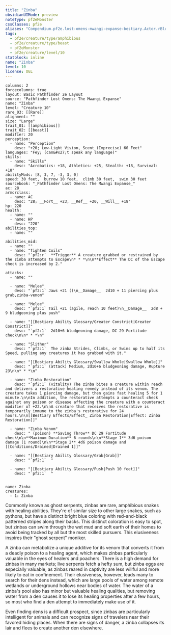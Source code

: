 ```yaml
---
title: "Zinba"
obsidianUIMode: preview
noteType: pf2eMonster
cssClasses: pf2e
aliases: "Compendium.pf2e.lost-omens-mwangi-expanse-bestiary.Actor.rBlu1EsygXwCkOvd" 
tags:
  - pf2e/creature/type/amphibious
  - pf2e/creature/type/beast
  - pf2eMonster
  - pf2e/creature/level/10
statblock: inline
name: "Zinba"
level: 10
license: OGL
---
```


```statblock
columns: 2
forcecolumns: true
layout: Basic Pathfinder 2e Layout
source: "Pathfinder Lost Omens: The Mwangi Expanse"
name: "Zinba"
level: "Creature 10"
rare_03: [[Rare]]
alignment: ""
size: "Large"
trait_01: [[amphibious]]
trait_02: [[beast]]
modifier: 20
perception:
  - name: "Perception"
    desc: "+20; Low-Light Vision, Scent (Imprecise) 60 Feet"
languages: "Fey; (can&#x27;t speak any language)"
skills:
  - name: "Skills"
    desc: "Acrobatics: +18, Athletics: +25, Stealth: +18, Survival: +18"
abilityMods: [8, 3, 7, -3, 3, 0]
speed: 30 feet,  burrow 10 feet,  climb 30 feet,  swim 30 feet
sourcebook: "_Pathfinder Lost Omens: The Mwangi Expanse_"
ac: 28
armorclass:
  - name: AC
    desc: "28; __Fort__ +23, __Ref__ +20, __Will__ +18"
hp: 220
health:
  - name: ""
  - name: HP
    desc: "220"
abilities_top:
  - name: ""

abilities_mid:
  - name: ""
  - name: "Tighten Coils"
    desc: "`pf2:r`  **Trigger** A creature grabbed or restrained by the zinba attempts to Escape\n* * *\n\n**Effect** The DC of the Escape check is increased by 2."

attacks:
  - name: ""

  - name: "Melee"
    desc: "`pf2:1` Jaws +21 ()\n__Damage__  2d10 + 11 piercing plus grab,zinba-venom"

  - name: "Melee"
    desc: "`pf2:1` Tail +21 (agile, reach 10 feet)\n__Damage__  2d8 + 9 bludgeoning plus push"

  - name: "[[Bestiary Ability Glossary/Greater Constrict|Greater Constrict]]"
    desc: "`pf2:1`  2d10+6 bludgeoning damage, DC 29 Fortitude check\n\n* * *\n"

  - name: "Slither"
    desc: "`pf2:1`  The zinba Strides, Climbs, or Swims up to half its Speed, pulling any creatures it has grabbed with it."

  - name: "[[Bestiary Ability Glossary/Swallow Whole|Swallow Whole]]"
    desc: "`pf2:1` (attack) Medium, 2d10+6 bludgeoning damage, Rupture 23\n\n* * *\n"

  - name: "Zinba Restoration"
    desc: "`pf2:1` (vitality) The zinba bites a creature within reach and delivers a restorative healing remedy instead of its venom. The creature takes 1 piercing damage, but then gains fast healing 5 for 1 minute.\n\nIn addition, the restorative attempts a counteract check against any poison or disease affecting the creature with a counteract modifier of +22.\n\nA creature that receives the restorative is temporarily immune to the zinba's restorative for 24 hours.\n\n[[Bestiary Effects/Effect_ Zinba Restoration|Effect: Zinba Restoration]]"

  - name: "Zinba Venom"
    desc: " (poison) **Saving Throw** DC 29 Fortitude check\n\n**Maximum Duration** 6 rounds\n\n**Stage 1** 3d6 poison damage (1 round)\n\n**Stage 2** 4d6 poison damage and [[Conditions/Drained|Drained 1]]"

  - name: "[[Bestiary Ability Glossary/Grab|Grab]]"
    desc: "`pf2:1`  "

  - name: "[[Bestiary Ability Glossary/Push|Push 10 feet]]"
    desc: "`pf2:1`  "
 
```

```encounter-table
name: Zinba
creatures:
  - 1: Zinba
```



Commonly known as ghost serpents, zinbas are rare, amphibious snakes with healing abilities. They're of similar size to other large snakes, such as pythons, but have a distinct bright blue coloring with red-and-black patterned stripes along their backs. This distinct coloration is easy to spot, but zinbas can swim through the wet mud and soft earth of their homes to avoid being tracked by all but the most skilled pursuers. This elusiveness inspires their "ghost serpent" moniker.

A zinba can metabolize a unique additive for its venom that converts it from a deadly poison to a healing agent, which makes zinbas particularly valuable in the eyes of healers and poachers. There is a high demand for zinbas in many markets; live serpents fetch a hefty sum, but zinba eggs are especially valuable, as zinbas reared in captivity are less willful and more likely to eat in confinement. Their elusiveness, however, leads many to search for their dens instead, which are large pools of water among remote wetlands or underground hollows near bodies of water. The water of a zinba's pool also has minor but valuable healing qualities, but removing water from a den causes it to lose its healing properties after a few hours, so most who find a den attempt to immediately make use of it.

Even finding dens is a difficult prospect, since zinbas are particularly intelligent for animals and can recognize signs of travelers near their favored hiding places. When there are signs of danger, a zinba collapses its lair and flees to create another den elsewhere.
